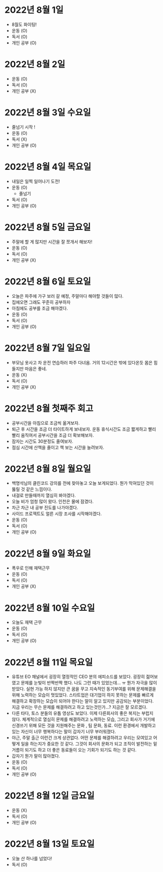 # 2022년 8월 1일 

- 8월도 화이팅!
- 운동 (O)
- 독서 (O)
- 개인 공부 (O)

# 2022년 8월 2일 

- 운동 (O)
- 독서 (O)
- 개인 공부 (X)

# 2022년 8월 3일 수요일 

- 줄넘기 시작 ! 
- 운동 (O)
- 독서 (X)
- 개인 공부 (O)

# 2022년 8월 4일 목요일 


- 내일은 일찍 일어나기 도전!
- 운동 (O)
  - 줄넘기 
- 독서 (O)
- 개인 공부 (O)

# 2022년 8월 5일 금요일 

- 주말에 할 게 많지만 시간을 잘 쪼개서 해보자!
- 운동 (O)
- 독서 (O)
- 개인 공부 (X)

# 2022년 8월 6일 토요일 

- 오늘은 파주에 가구 보러 갈 예정, 주말마다 해야할 것들이 많다. 
- 집에오면 그래도 꾸준히 공부하자
- 아침에도 공부를 조금 해야겠다. 
- 운동 (O)
- 독서 (O)
- 개인 공부 (O)

# 2022년 8월 7일 일요일 

- 부모님 옷사고 차 운전 연습하러 파주 다녀옴. 거의 12시간은 밖에 있다온듯 몸은 힘들지만 마음은 좋네.
- 운동 (X)
- 독서 (O)
- 개인 공부 (X)

# 2022년 8월 첫째주 회고

- 공부시간을 아침으로 조금씩 옮겨보자. 
- 퇴근 후 시간을 조금 더 타이트하게 보내보자. 운동 휴식시간도 조금 짧게하고 빨리 빨리 움직여서 공부시간을 조금 더 확보해보자.
- 잠자는 시간도 30분정도 줄여보자.
- 점심 시간에 산책을 줄이고 책 보는 시간을 늘려보자.

# 2022년 8월 8일 월요일 

- 백명석님의 클린코드 강의를 전에 찾아놓고 오늘 보게되었다. 뭔가 막혀있던 것이 뚫릴 것 같은 느낌이다. 
- 내걸로 만들때까지 열심히 봐야겠다. 
- 오늘 비가 엄청 많이 왔다. 인천은 물에 잠겼다. 
- 차근 차근 내 공부 진도를 나가야겠다. 
- 사이드 프로젝트도 얼른 시장 조사를 시작해야겠다. 
- 운동 (O)
- 독서 (O)
- 개인 공부 (O)

# 2022년 8월 9일 화요일 

- 폭우로 인해 재택근무
- 운동 (O)
- 독서 (O)
- 개인 공부 (X)

# 2022년 8월 10일 수요일 

- 오늘도 재택 근무
- 운동 (O)
- 독서 (O)
- 개인 공부 (O)

# 2022년 8월 11일 목요일 

- 유튜브 EO 채널에서 굉장히 열정적인 CEO 분의 에피소드를 보았다. 굉장히 젊어보였고 문제를 눈빛이 반짝반짝 했다. 
나도 그런 때가 있었는데... ㅠ 뭔가 자극을 많이 받았다. 실현 가능 하지 않지만 큰 꿈을 꾸고 지속적인 동기부여를 위해 
문제해결을 위해 노력하는 모습이 멋있었다. 스타트업은 대기업이 하지 못하는 문제를 빠르게 해결하고 확장하는 모습이 되어야 한다는 말이 알고 있지만 
공감되는 부분이었다. 지금 우리는 무슨 문제를 해결하려고 하고 있는것인가...? 지금은 잘 모르겠다. 
- 다른 타다, 토스 분들의 유툽 영상도 보았다. 이제 다른회사의 좋은 복지는 부럽지 않다. 체계적으로 열심히 문제를 해결하려고 노력하는 모습, 그리고 회사가 거기에 신경쓰기 위해 모든 것을 지원해주는 문화
, 팀 문화, 동료. 이런 환경에서 개발하고 있는 자신이 너무 행복하다는 말이 갑자기 너무 부러워졌다.  
- 야근, 주말 출근 이런건 크게 상관없다. 어떤 문제를 해결하려고 우리는 모여있고 어떻게 일을 하는지가 중요한 것 같다. 그것이 회사의 문화가 되고 조직이 발전하는
밑거름이 되기도 하고 더 좋은 동료들이 오는 기회가 되기도 하는 것 같다. 
- 갑자기 뭔가 말이 많아졌다. 
- 운동 (O)
- 독서 (O)
- 개인 공부 (O)

# 2022년 8월 12일 금요일 

- 운동 (X)
- 독서 (O)
- 개인 공부 (O)

# 2022년 8월 13일 토요일 

- 오늘 산 하나를 넘었다!
- 독서 (O)